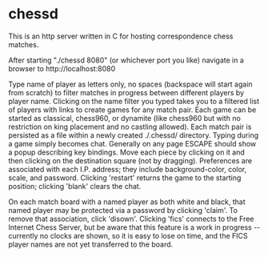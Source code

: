 # chessd
This is an http server written in C for hosting correspondence chess matches.

After starting "./chessd 8080" (or whichever port you like) navigate in a browser to http://localhost:8080

Type name of player as letters only, no spaces (backspace will start again from scratch) to filter matches in progress between different players by player name.
Clicking on the name filter you typed takes you to a filtered list of players with links to create games for any match pair.
Each game can be started as classical, chess960, or dynamite (like chess960 but with no restriction on king placement and no castling allowed).
Each match pair is persisted as a file within a newly created ./.chessd/ directory.
Typing during a game simply becomes chat.
Generally on any page ESCAPE should show a popup describing key bindings.
Move each piece by clicking on it and then clicking on the destination square (not by dragging).
Preferences are associated with each I.P. address; they include background-color, color, scale, and password.
Clicking 'restart' returns the game to the starting position; clicking 'blank' clears the chat.

On each match board with a named player as both white and black, that named player may be protected via a password by clicking 'claim'.
To remove that association, click 'disown'.
Clicking 'fics' connects to the Free Internet Chess Server, but be aware that this feature is a work in progress -- currently no clocks are shown, so it is easy to lose on time, and the FICS player names are not yet transferred to the board.
